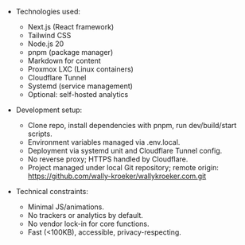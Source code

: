 - Technologies used:
  - Next.js (React framework)
  - Tailwind CSS
  - Node.js 20
  - pnpm (package manager)
  - Markdown for content
  - Proxmox LXC (Linux containers)
  - Cloudflare Tunnel
  - Systemd (service management)
  - Optional: self-hosted analytics

- Development setup:
  - Clone repo, install dependencies with pnpm, run dev/build/start scripts.
  - Environment variables managed via .env.local.
  - Deployment via systemd unit and Cloudflare Tunnel config.
  - No reverse proxy; HTTPS handled by Cloudflare.
  - Project managed under local Git repository; remote origin: https://github.com/wally-kroeker/wallykroeker.com.git

- Technical constraints:
  - Minimal JS/animations.
  - No trackers or analytics by default.
  - No vendor lock-in for core functions.
  - Fast (<100KB), accessible, privacy-respecting.